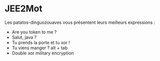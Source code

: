 # JEE2Mot
Les patatos-dinguozouaves vous présentent leurs meilleurs expressions :

* Are you token to me ?
* Salut, java ?
* Tu prends la porte et tu xor !
* Tu viens manger ? alt + tab
* Double xor military encryption

